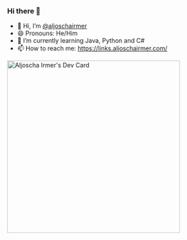 ### Hi there 👋

<!--
**aljoschairmer/aljoschairmer** is a ✨ _special_ ✨ repository because its `README.md` (this file) appears on your GitHub profile.

Here are some ideas to get you started:
-->
- 👋 Hi, I’m <a rel="me" href="https://mastodon.social/@AljoschaIrmer">@aljoschairmer</a>
- 😄 Pronouns: He/Him
- 🌱 I’m currently learning Java, Python and C#
- 📫 How to reach me: https://links.aljoschairmer.com/
<!--
- 👯 I’m looking to collaborate on ...
- 🤔 I’m looking for help with ...
- 💬 Ask me about ...
- ⚡ Fun fact: ...
- 🔭 I’m currently working on Java Programms
-->
<a href="https://app.daily.dev/aljoschairmer"><img src="https://api.daily.dev/devcards/60ffa68f8d7343379e75a84c16253045.png?r=sky" width="400" alt="Aljoscha Irmer's Dev Card"/></a>
<!--

